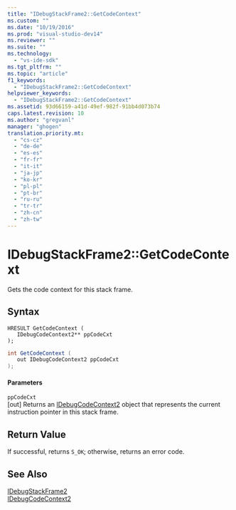 ```yaml
---
title: "IDebugStackFrame2::GetCodeContext"
ms.custom: ""
ms.date: "10/19/2016"
ms.prod: "visual-studio-dev14"
ms.reviewer: ""
ms.suite: ""
ms.technology: 
  - "vs-ide-sdk"
ms.tgt_pltfrm: ""
ms.topic: "article"
f1_keywords: 
  - "IDebugStackFrame2::GetCodeContext"
helpviewer_keywords: 
  - "IDebugStackFrame2::GetCodeContext"
ms.assetid: 93d66159-a41d-49ef-982f-91bb4d073b74
caps.latest.revision: 10
ms.author: "gregvanl"
manager: "ghogen"
translation.priority.mt: 
  - "cs-cz"
  - "de-de"
  - "es-es"
  - "fr-fr"
  - "it-it"
  - "ja-jp"
  - "ko-kr"
  - "pl-pl"
  - "pt-br"
  - "ru-ru"
  - "tr-tr"
  - "zh-cn"
  - "zh-tw"
---
```

# IDebugStackFrame2::GetCodeContext
Gets the code context for this stack frame.  
  
## Syntax  
  
```cpp#  
HRESULT GetCodeContext (   
   IDebugCodeContext2** ppCodeCxt  
);  
```  
  
```c#  
int GetCodeContext (   
   out IDebugCodeContext2 ppCodeCxt  
);  
```  
  
#### Parameters  
 `ppCodeCxt`  
 [out] Returns an [IDebugCodeContext2](../../../extensibility/debugger/reference/idebugcodecontext2.md) object that represents the current instruction pointer in this stack frame.  
  
## Return Value  
 If successful, returns `S_OK`; otherwise, returns an error code.  
  
## See Also  
 [IDebugStackFrame2](../../../extensibility/debugger/reference/idebugstackframe2.md)   
 [IDebugCodeContext2](../../../extensibility/debugger/reference/idebugcodecontext2.md)